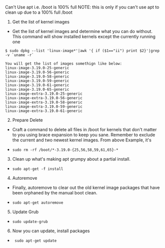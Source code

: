 Can't Use apt i.e. /boot is 100% full
NOTE: this is only if you can't use apt to clean up due to a 100% full /boot

1. Get the list of kernel images
* Get the list of kernel images and determine what you can do without. This command will show installed kernels except the currently running one

```
$ sudo dpkg --list 'linux-image*'|awk '{ if ($1=="ii") print $2}'|grep -v `uname -r`

You will get the list of images somethign like below:
linux-image-3.19.0-25-generic
linux-image-3.19.0-56-generic
linux-image-3.19.0-58-generic
linux-image-3.19.0-59-generic
linux-image-3.19.0-61-generic
linux-image-3.19.0-65-generic
linux-image-extra-3.19.0-25-generic
linux-image-extra-3.19.0-56-generic
linux-image-extra-3.19.0-58-generic
linux-image-extra-3.19.0-59-generic
linux-image-extra-3.19.0-61-generic
```
2. Prepare Delete
* Craft a command to delete all files in /boot for kernels that don't matter to you using brace expansion to keep you sane. Remember to exclude the current and two newest kernel images. From above Example, it's

* ``` sudo rm -rf /boot/*-3.19.0-{25,56,58,59,61,65}-* ```
3. Clean up what's making apt grumpy about a partial install.

* ``` sudo apt-get -f install ```
4. Autoremove
* Finally, autoremove to clear out the old kernel image packages that have been orphaned by the manual boot clean.

* ```sudo apt-get autoremove```

5. Update Grub
* ``` sudo update-grub ```

6. Now you can update, install packages
* ``` sudo apt-get update```
